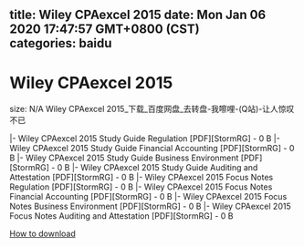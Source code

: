 
title: Wiley CPAexcel 2015
date: Mon Jan 06 2020 17:47:57 GMT+0800 (CST)    
categories: baidu
---

# Wiley CPAexcel 2015
size: N/A
 Wiley CPAexcel 2015_下载_百度网盘_去转盘-我嚓哩-(Q站)-让人惊叹不已
 
|- Wiley CPAexcel 2015 Study Guide Regulation [PDF][StormRG] - 0 B
|- Wiley CPAexcel 2015 Study Guide Financial Accounting [PDF][StormRG] - 0 B
|- Wiley CPAexcel 2015 Study Guide Business Environment [PDF][StormRG] - 0 B
|- Wiley CPAexcel 2015 Study Guide Auditing and Attestation [PDF][StormRG] - 0 B
|- Wiley CPAexcel 2015 Focus Notes Regulation [PDF][StormRG] - 0 B
|- Wiley CPAexcel 2015 Focus Notes Financial Accounting [PDF][StormRG] - 0 B
|- Wiley CPAexcel 2015 Focus Notes Business Environment [PDF][StormRG] - 0 B
|- Wiley CPAexcel 2015 Focus Notes Auditing and Attestation [PDF][StormRG] - 0 B

[How to download](https://bpcam.bemobtrk.com/go/2ceec3aa-1ca2-46d6-b9ff-aaa5c184517c?jno=2902)